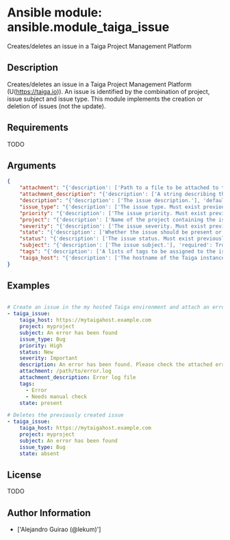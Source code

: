 # Ansible module: ansible.module_taiga_issue


Creates/deletes an issue in a Taiga Project Management Platform

## Description

Creates/deletes an issue in a Taiga Project Management Platform (U(https://taiga.io)).
An issue is identified by the combination of project, issue subject and issue type.
This module implements the creation or deletion of issues (not the update).

## Requirements

TODO

## Arguments

``` json
{
    "attachment": "{'description': ['Path to a file to be attached to the issue.']}",
    "attachment_description": "{'description': ['A string describing the file to be attached to the issue.'], 'default': ''}",
    "description": "{'description': ['The issue description.'], 'default': ''}",
    "issue_type": "{'description': ['The issue type. Must exist previously.'], 'required': True}",
    "priority": "{'description': ['The issue priority. Must exist previously.'], 'default': 'Normal'}",
    "project": "{'description': ['Name of the project containing the issue. Must exist previously.'], 'required': True}",
    "severity": "{'description': ['The issue severity. Must exist previously.'], 'default': 'Normal'}",
    "state": "{'description': ['Whether the issue should be present or not.'], 'choices': ['present', 'absent'], 'default': 'present'}",
    "status": "{'description': ['The issue status. Must exist previously.'], 'default': 'New'}",
    "subject": "{'description': ['The issue subject.'], 'required': True}",
    "tags": "{'description': ['A lists of tags to be assigned to the issue.'], 'default': []}",
    "taiga_host": "{'description': ['The hostname of the Taiga instance.'], 'default': 'https://api.taiga.io'}",
}
```

## Examples


``` yaml

# Create an issue in the my hosted Taiga environment and attach an error log
- taiga_issue:
    taiga_host: https://mytaigahost.example.com
    project: myproject
    subject: An error has been found
    issue_type: Bug
    priority: High
    status: New
    severity: Important
    description: An error has been found. Please check the attached error log for details.
    attachment: /path/to/error.log
    attachment_description: Error log file
    tags:
      - Error
      - Needs manual check
    state: present

# Deletes the previously created issue
- taiga_issue:
    taiga_host: https://mytaigahost.example.com
    project: myproject
    subject: An error has been found
    issue_type: Bug
    state: absent

```

## License

TODO

## Author Information
  - ['Alejandro Guirao (@lekum)']
